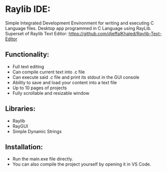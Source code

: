 # Raylib IDE: 
Simple Integrated Development Environment for writing and executing C Language files. Desktop app programmed in C Language using RayLib. <br>
Superset of Raylib Text Editor: https://github.com/djeffalKhaled/Raylib-Text-Editor

## Functionality:
- Full text editing
- Can compile current text into .c file
- Can execute said .c file and print its stdout in the GUI console
- Ability to save and load your content into a text file
- Up to 10 pages of projects
- Fully scrollable and resizable window

## Libraries:
- Raylib
- RayGUI
- Simple Dynamic Strings

## Installation:
- Run the main.exe file directly.
- You can also compile the project yourself by opening it in VS Code.
